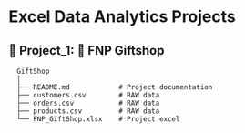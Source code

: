 # Excel Data Analytics Projects

## 📌 Project_1: 🎁 FNP Giftshop

      GiftShop
      │
      ├── README.md            # Project documentation             
      ├── customers.csv        # RAW data
      ├── orders.csv           # RAW data
      ├── products.csv         # RAW data
      └── FNP_GiftShop.xlsx    # Project excel

